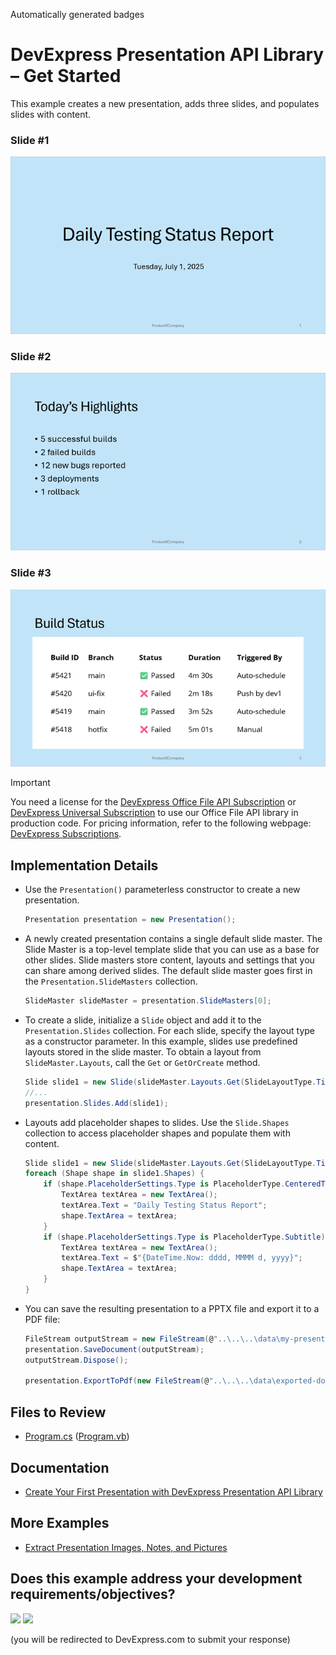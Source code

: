 <!-- default badges list -->
Automatically generated badges
<!-- default badges end -->

# DevExpress Presentation API Library – Get Started 

This example creates a new presentation, adds three slides, and populates slides with content.

### Slide #1

![slide 1](media/gs-resulting-slide1.png)

### Slide #2

![slide 2](media/gs-resulting-slide2.png)

### Slide #3
![slide 3](media/gs-resulting-slide3.png)

> [!Important]  
> You need a license for the [DevExpress Office File API Subscription](https://www.devexpress.com/products/net/office-file-api/) or [DevExpress Universal Subscription](https://www.devexpress.com/subscriptions/universal.xml) to use our Office File API library in production code. For pricing information, refer to the following webpage: [DevExpress Subscriptions](https://www.devexpress.com/Subscriptions/). 

## Implementation Details

* Use the `Presentation()` parameterless constructor to create a new presentation. 

    ```cs
    Presentation presentation = new Presentation();
    ```
* A newly created presentation contains a single default slide master. The Slide Master is a top-level template slide that you can use as a base for other slides. Slide masters store content, layouts and settings that you can share among derived slides. The default slide master goes first in the `Presentation.SlideMasters` collection.

    ```cs
    SlideMaster slideMaster = presentation.SlideMasters[0];
    ```

* To create a slide, initialize a `Slide` object and add it to the `Presentation.Slides` collection. For each slide, specify the layout type as a constructor parameter. In this example, slides use predefined layouts stored in the slide master. To obtain a layout from `SlideMaster.Layouts`, call the `Get` or `GetOrCreate` method.

    ```cs
    Slide slide1 = new Slide(slideMaster.Layouts.Get(SlideLayoutType.Title));
    //...
    presentation.Slides.Add(slide1);
    ```

* Layouts add placeholder shapes to slides. Use the `Slide.Shapes` collection to access placeholder shapes and populate them with content.

    ```cs
    Slide slide1 = new Slide(slideMaster.Layouts.Get(SlideLayoutType.Title));
    foreach (Shape shape in slide1.Shapes) {
        if (shape.PlaceholderSettings.Type is PlaceholderType.CenteredTitle) {
            TextArea textArea = new TextArea();
            textArea.Text = "Daily Testing Status Report";
            shape.TextArea = textArea;
        }
        if (shape.PlaceholderSettings.Type is PlaceholderType.Subtitle) {
            TextArea textArea = new TextArea();
            textArea.Text = $"{DateTime.Now: dddd, MMMM d, yyyy}";
            shape.TextArea = textArea;
        }
    }
    ```
* You can save the resulting presentation to a PPTX file and export it to a PDF file:

    ```cs
    FileStream outputStream = new FileStream(@"..\..\..\data\my-presentation.pptx", FileMode.Create);
    presentation.SaveDocument(outputStream);
    outputStream.Dispose();

    presentation.ExportToPdf(new FileStream(@"..\..\..\data\exported-document.pdf", FileMode.Create));
    ```

## Files to Review

- [Program.cs](./CS/Program.cs) ([Program.vb](./VB/Program.vb))

## Documentation

- [Create Your First Presentation with DevExpress Presentation API Library](https://docs.devexpress.com/OfficeFileAPI/405404/presentation-api/create-first-presentation)

## More Examples

- [Extract Presentation Images, Notes, and Pictures](https://github.com/DevExpress-Examples/presentation-document-api-extract-content)
<!-- feedback -->
## Does this example address your development requirements/objectives?

[<img src="https://www.devexpress.com/support/examples/i/yes-button.svg"/>](https://www.devexpress.com/support/examples/survey.xml?utm_source=github&utm_campaign=presentation-api-get-started&~~~was_helpful=yes) [<img src="https://www.devexpress.com/support/examples/i/no-button.svg"/>](https://www.devexpress.com/support/examples/survey.xml?utm_source=github&utm_campaign=presentation-api-get-started&~~~was_helpful=no)

(you will be redirected to DevExpress.com to submit your response)
<!-- feedback end -->
